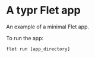 # A typr Flet app

An example of a minimal Flet app.

To run the app:

```
flet run [app_directory]
```